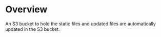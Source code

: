 # Overview

An S3 bucket to hold the static files and updated files are
automatically updated in the S3 bucket.